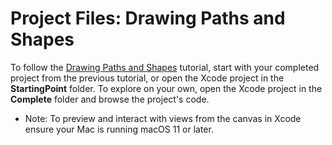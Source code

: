 # Project Files: Drawing Paths and Shapes

To follow the [Drawing Paths and Shapes](https://developer.apple.com/tutorials/swiftui/drawing-paths-and-shapes) tutorial, start with your completed project from the previous tutorial, or open the Xcode project in the **StartingPoint** folder. To explore on your own, open the Xcode project in the **Complete** folder and browse the project's code.

- Note: To preview and interact with views from the canvas in Xcode ensure your Mac is running macOS 11 or later.
